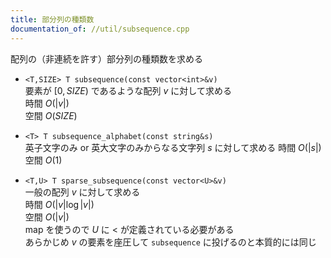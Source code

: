 ```yaml
---
title: 部分列の種類数
documentation_of: //util/subsequence.cpp
---
```


配列の（非連続を許す）部分列の種類数を求める
* ```<T,SIZE> T subsequence(const vector<int>&v)```  
要素が $[0,SIZE)$ であるような配列 $v$ に対して求める  
時間 $O(|v|)$  
空間 $O(SIZE)$

* ```<T> T subsequence_alphabet(const string&s)```  
英子文字のみ or 英大文字のみからなる文字列 $s$ に対して求める
時間 $O(|s|)$  
空間 $O(1)$

* ```<T,U> T sparse_subsequence(const vector<U>&v)```  
一般の配列 $v$ に対して求める  
時間 $O(|v|\log|v|)$  
空間 $O(|v|)$  
map を使うので $U$ に $<$ が定義されている必要がある  
あらかじめ $v$ の要素を座圧して ```subsequence``` に投げるのと本質的には同じ
